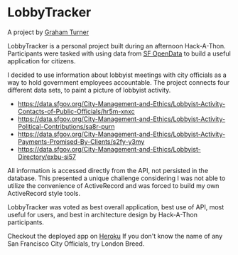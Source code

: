 # LobbyTracker
A project by [Graham Turner](http://www.tgturner.com)

LobbyTracker is a personal project built during an afternoon Hack-A-Thon. Participants were tasked with using data from [SF OpenData](https://data.sfgov.org/) to build a useful application for citizens.

I decided to use information about lobbyist meetings with city officials as a way to hold government employees accountable. The project connects four different data sets, to paint a picture of lobbyist activity.
- https://data.sfgov.org/City-Management-and-Ethics/Lobbyist-Activity-Contacts-of-Public-Officials/hr5m-xnxc
- https://data.sfgov.org/City-Management-and-Ethics/Lobbyist-Activity-Political-Contributions/sa8r-purn
- https://data.sfgov.org/City-Management-and-Ethics/Lobbyist-Activity-Payments-Promised-By-Clients/s2fy-y3my
- https://data.sfgov.org/City-Management-and-Ethics/Lobbyist-Directory/exbu-si57

All information is accessed directly from the API, not persisted in the database. This presented a unique challenge considering I was not able to utilize the convenience of ActiveRecord and was forced to build my own ActiveRecord style tools.

LobbyTracker was voted as best overall application, best use of API, most useful for users, and best in architecture design by Hack-A-Thon participants.

Checkout the deployed app on [Heroku](https://lit-atoll-92479.herokuapp.com/)
If you don't know the name of any San Francisco City Officials, try London Breed.
